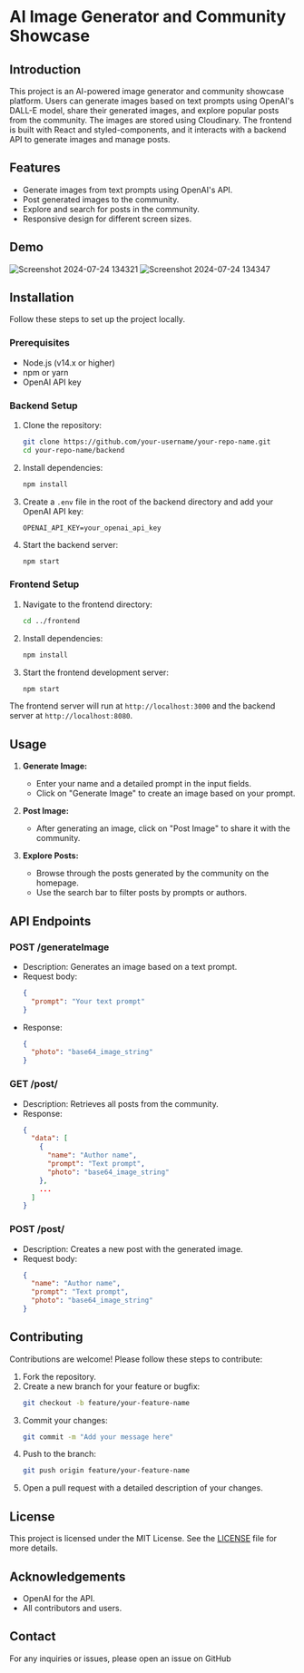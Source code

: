 
# AI Image Generator and Community Showcase

## Introduction

This project is an AI-powered image generator and community showcase platform. Users can generate images based on text prompts using OpenAI's DALL-E model, share their generated images, and explore popular posts from the community. The images are stored using Cloudinary. The frontend is built with React and styled-components, and it interacts with a backend API to generate images and manage posts.

## Features

- Generate images from text prompts using OpenAI's API.
- Post generated images to the community.
- Explore and search for posts in the community.
- Responsive design for different screen sizes.

## Demo
![Screenshot 2024-07-24 134321](https://github.com/user-attachments/assets/0607f0c7-e080-4c56-a059-363316b3ec93)
![Screenshot 2024-07-24 134347](https://github.com/user-attachments/assets/2e0590bb-ce1f-4bf8-8ac0-ab875b3a8181)

## Installation

Follow these steps to set up the project locally.

### Prerequisites

- Node.js (v14.x or higher)
- npm or yarn
- OpenAI API key

### Backend Setup

1. Clone the repository:
    ```bash
    git clone https://github.com/your-username/your-repo-name.git
    cd your-repo-name/backend
    ```

2. Install dependencies:
    ```bash
    npm install
    ```

3. Create a `.env` file in the root of the backend directory and add your OpenAI API key:
    ```env
    OPENAI_API_KEY=your_openai_api_key
    ```

4. Start the backend server:
    ```bash
    npm start
    ```

### Frontend Setup

1. Navigate to the frontend directory:
    ```bash
    cd ../frontend
    ```

2. Install dependencies:
    ```bash
    npm install
    ```

3. Start the frontend development server:
    ```bash
    npm start
    ```

The frontend server will run at `http://localhost:3000` and the backend server at `http://localhost:8080`.

## Usage

1. **Generate Image:**
   - Enter your name and a detailed prompt in the input fields.
   - Click on "Generate Image" to create an image based on your prompt.

2. **Post Image:**
   - After generating an image, click on "Post Image" to share it with the community.

3. **Explore Posts:**
   - Browse through the posts generated by the community on the homepage.
   - Use the search bar to filter posts by prompts or authors.

## API Endpoints

### POST /generateImage
- Description: Generates an image based on a text prompt.
- Request body:
  ```json
  {
    "prompt": "Your text prompt"
  }
  ```
- Response:
  ```json
  {
    "photo": "base64_image_string"
  }
  ```

### GET /post/
- Description: Retrieves all posts from the community.
- Response:
  ```json
  {
    "data": [
      {
        "name": "Author name",
        "prompt": "Text prompt",
        "photo": "base64_image_string"
      },
      ...
    ]
  }
  ```

### POST /post/
- Description: Creates a new post with the generated image.
- Request body:
  ```json
  {
    "name": "Author name",
    "prompt": "Text prompt",
    "photo": "base64_image_string"
  }
  ```

## Contributing

Contributions are welcome! Please follow these steps to contribute:

1. Fork the repository.
2. Create a new branch for your feature or bugfix:
    ```bash
    git checkout -b feature/your-feature-name
    ```
3. Commit your changes:
    ```bash
    git commit -m "Add your message here"
    ```
4. Push to the branch:
    ```bash
    git push origin feature/your-feature-name
    ```
5. Open a pull request with a detailed description of your changes.

## License

This project is licensed under the MIT License. See the [LICENSE](LICENSE) file for more details.

## Acknowledgements

- OpenAI for the API.
- All contributors and users.

## Contact

For any inquiries or issues, please open an issue on GitHub 
